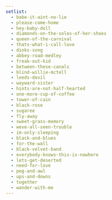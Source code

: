 ```yaml
---
setlist:
  - babe-it-aint-no-lie
  - please-come-home
  - hey-baby-doll
  - diamonds-on-the-soles-of-her-shoes
  - queen-of-the-carnival
  - thats-what-i-call-love
  - dinks-song
  - abbey-road-medley
  - freak-out-kid
  - between-these-canals
  - blind-willie-mctell
  - leeds-devil
  - wayward-sister
  - hints-are-not-half-hearted
  - one-more-cup-of-coffee
  - tower-of-cain
  - black-rose
  - sugaree
  - fly-away
  - sweet-grass-memory
  - weve-all-seen-trouble
  - im-only-sleeping
  - black-and-blues
  - for-the-wall
  - black-velvet-band
  - everybody-knows-this-is-nowhere
  - lets-get-deserted
  - need-for-love
  - peg-and-awl
  - ups-and-downs
  - together
  - wander-with-me
---
```

